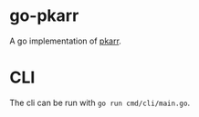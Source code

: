 # go-pkarr

A go implementation of [pkarr](https://github.com/Nuhvi/pkarr).

# CLI

The cli can be run with `go run cmd/cli/main.go`.
